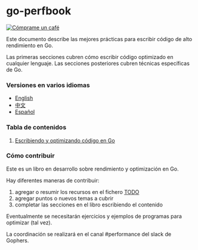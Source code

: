 # go-perfbook

[![Cómprame un café](https://www.buymeacoffee.com/assets/img/custom_images/orange_img.png)](https://www.buymeacoffee.com/dgryski)

Este documento describe las mejores prácticas para escribir código de alto rendimiento en Go.

Las primeras secciones cubren cómo escribir código optimizado en cualquier lenguaje.
Las secciones posteriores cubren técnicas específicas de Go.

### Versiones en varios idiomas

* [English](README.md)
* [中文](performance-zh.md)
* [Español](README-es.md)

### Tabla de contenidos

1. [Escribiendo y optimizando código en Go](performance-es.md#escribir-y-optimizar-codigo-en-go)

### Cómo contribuir

Este es un libro en desarrollo sobre rendimiento y optimización en Go.

Hay diferentes maneras de contribuir:

   1) agregar o resumir los recursos en el fichero [TODO](TODO)
   2) agregar puntos o nuevos temas a cubrir
   3) completar las secciones en el libro escribiendo el contenido

Eventualmente se necesitarán ejercicios y ejemplos de programas para optimizar (tal vez).

La coordinación se realizará en el canal #performance del slack de Gophers.

